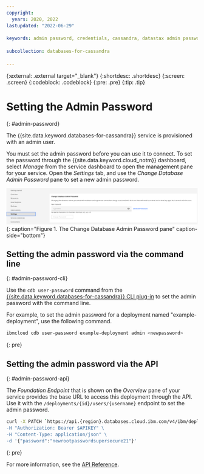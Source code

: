 ```yaml
---
copyright:
  years: 2020, 2022
lastupdated: "2022-06-29"

keywords: admin password, credentials, cassandra, datastax admin password, dse

subcollection: databases-for-cassandra

---
```


{:external: .external target="_blank"}
{:shortdesc: .shortdesc}
{:screen: .screen}
{:codeblock: .codeblock}
{:pre: .pre}
{:tip: .tip}

# Setting the Admin Password
{: #admin-password}

The {{site.data.keyword.databases-for-cassandra}} service is provisioned with an admin user.

You must set the admin password before you can use it to connect. To set the password through the {{site.data.keyword.cloud_notm}} dashboard, select _Manage_ from the service dashboard to open the management pane for your service. Open the _Settings_ tab, and use the _Change Database Admin Password_ pane to set a new admin password.

![The Change Database Admin Password pane in _Settings_](images/settings-admin-password.png){: caption="Figure 1. The Change Database Admin Password pane" caption-side="bottom"}

## Setting the admin password via the command line
{: #admin-password-cli}

Use the `cdb user-password` command from the [{{site.data.keyword.databases-for-cassandra}} CLI plug-in](/docs/databases-cli-plugin?topic=databases-cli-plugin-cdb-reference) to set the admin password with the command line.

For example, to set the admin password for a deployment named "example-deployment", use the following command.
```sh
ibmcloud cdb user-password example-deployment admin <newpassword>
```
{: pre}

## Setting the admin password via the API
{: #admin-password-api}

The _Foundation Endpoint_ that is shown on the _Overview_ pane of your service provides the base URL to access this deployment through the API. Use it with the `/deployments/{id}/users/{username}` endpoint to set the admin password.

```sh
curl -X PATCH `https://api.{region}.databases.cloud.ibm.com/v4/ibm/deployments/{id}/users/admin' \
-H "Authorization: Bearer $APIKEY" \
-H "Content-Type: application/json" \
-d '{"password":"newrootpasswordsupersecure21"}'
```
{: pre}

For more information, see the [API Reference](https://{DomainName}/apidocs/cloud-databases-api#set-database-level-user-s-password).
